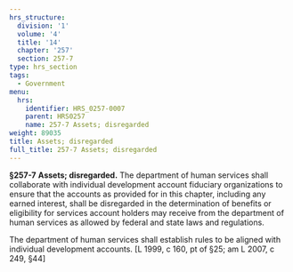 ```yaml
---
hrs_structure:
  division: '1'
  volume: '4'
  title: '14'
  chapter: '257'
  section: 257-7
type: hrs_section
tags:
  - Government
menu:
  hrs:
    identifier: HRS_0257-0007
    parent: HRS0257
    name: 257-7 Assets; disregarded
weight: 89035
title: Assets; disregarded
full_title: 257-7 Assets; disregarded
---
```

**§257-7** **Assets; disregarded.** The department of human services shall collaborate with individual development account fiduciary organizations to ensure that the accounts as provided for in this chapter, including any earned interest, shall be disregarded in the determination of benefits or eligibility for services account holders may receive from the department of human services as allowed by federal and state laws and regulations.

The department of human services shall establish rules to be aligned with individual development accounts. [L 1999, c 160, pt of §25; am L 2007, c 249, §44]